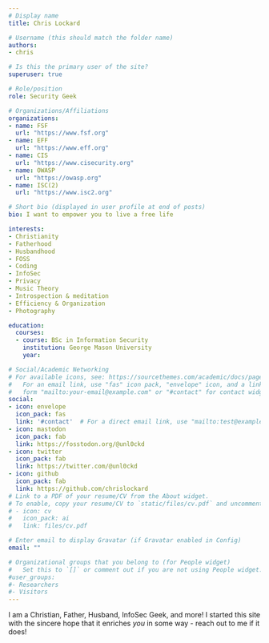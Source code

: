 ```yaml
---
# Display name
title: Chris Lockard

# Username (this should match the folder name)
authors:
- chris

# Is this the primary user of the site?
superuser: true

# Role/position
role: Security Geek

# Organizations/Affiliations
organizations:
- name: FSF
  url: "https://www.fsf.org"
- name: EFF
  url: "https://www.eff.org"
- name: CIS
  url: "https://www.cisecurity.org"
- name: OWASP
  url: "https://owasp.org"
- name: ISC(2)
  url: "https://www.isc2.org"

# Short bio (displayed in user profile at end of posts)
bio: I want to empower you to live a free life

interests:
- Christianity
- Fatherhood
- Husbandhood
- FOSS
- Coding
- InfoSec
- Privacy
- Music Theory
- Introspection & meditation
- Efficiency & Organization
- Photography

education:
  courses:
  - course: BSc in Information Security
    institution: George Mason University
    year: 

# Social/Academic Networking
# For available icons, see: https://sourcethemes.com/academic/docs/page-builder/#icons
#   For an email link, use "fas" icon pack, "envelope" icon, and a link in the
#   form "mailto:your-email@example.com" or "#contact" for contact widget.
social:
- icon: envelope
  icon_pack: fas
  link: '#contact'  # For a direct email link, use "mailto:test@example.org".
- icon: mastodon
  icon_pack: fab
  link: https://fosstodon.org/@unl0ckd
- icon: twitter
  icon_pack: fab
  link: https://twitter.com/@unl0ckd
- icon: github
  icon_pack: fab
  link: https://github.com/chrislockard
# Link to a PDF of your resume/CV from the About widget.
# To enable, copy your resume/CV to `static/files/cv.pdf` and uncomment the lines below.
# - icon: cv
#   icon_pack: ai
#   link: files/cv.pdf

# Enter email to display Gravatar (if Gravatar enabled in Config)
email: ""

# Organizational groups that you belong to (for People widget)
#   Set this to `[]` or comment out if you are not using People widget.
#user_groups:
#- Researchers
#- Visitors
---
```


I am a Christian, Father, Husband, InfoSec Geek, and more! I started this site
with the sincere hope that it enriches _you_ in some way - reach out to me if it
does!

